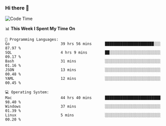 ### Hi there 👋

<!--
**CrazyCollin/crazycollin** is a ✨ _special_ ✨ repository because its `README.md` (this file) appears on your GitHub profile.

Here are some ideas to get you started:

- 🔭 I’m currently working on ...
- 🌱 I’m currently learning ...
- 👯 I’m looking to collaborate on ...
- 🤔 I’m looking for help with ...
- 💬 Ask me about ...
- 📫 How to reach me: ...
- 😄 Pronouns: ...
- ⚡ Fun fact: ...
-->

<!--START_SECTION:waka-->
![Code Time](http://img.shields.io/badge/Code%20Time-1%2C990%20hrs%2053%20mins-blue)

📊 **This Week I Spent My Time On** 

```text
💬 Programming Languages: 
Go                       39 hrs 56 mins      ██████████████████████░░░   87.97 % 
SQL                      4 hrs 9 mins        ██░░░░░░░░░░░░░░░░░░░░░░░   09.17 % 
Bash                     31 mins             ░░░░░░░░░░░░░░░░░░░░░░░░░   01.16 % 
JSON                     13 mins             ░░░░░░░░░░░░░░░░░░░░░░░░░   00.48 % 
YAML                     12 mins             ░░░░░░░░░░░░░░░░░░░░░░░░░   00.45 % 

💻 Operating System: 
Mac                      44 hrs 40 mins      █████████████████████████   98.40 % 
Windows                  37 mins             ░░░░░░░░░░░░░░░░░░░░░░░░░   01.39 % 
Linux                    5 mins              ░░░░░░░░░░░░░░░░░░░░░░░░░   00.20 % 
```


<!--END_SECTION:waka-->
